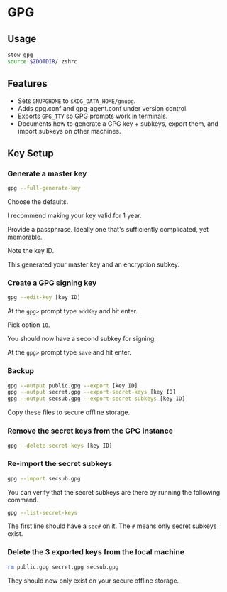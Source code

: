 # GPG

## Usage

```sh
stow gpg
source $ZDOTDIR/.zshrc
```

## Features

- Sets `GNUPGHOME` to `$XDG_DATA_HOME/gnupg`.
- Adds gpg.conf and gpg-agent.conf under version control.
- Exports `GPG_TTY` so GPG prompts work in terminals.
- Documents how to generate a GPG key + subkeys,
  export them,
  and import subkeys on other machines.

## Key Setup

### Generate a master key

```sh
gpg --full-generate-key
```

Choose the defaults.

I recommend making your key valid for 1 year.

Provide a passphrase.
Ideally one that's sufficiently complicated,
yet memorable.

Note the key ID.

This generated your master key
and an encryption subkey.

### Create a GPG signing key

```sh
gpg --edit-key [key ID]
```

At the `gpg>` prompt type `addKey` and hit enter.

Pick option `10`.

You should now have a second subkey for signing.

At the `gpg>` prompt type `save` and hit enter.

### Backup

```sh
gpg --output public.gpg --export [key ID]
gpg --output secret.gpg --export-secret-keys [key ID]
gpg --output secsub.gpg --export-secret-subkeys [key ID]
```

Copy these files to secure offline storage.

### Remove the secret keys from the GPG instance

```sh
gpg --delete-secret-keys [key ID]
```

### Re-import the secret subkeys

```sh
gpg --import secsub.gpg
```

You can verify that the secret subkeys are there by running the following command.

```sh
gpg --list-secret-keys
```

The first line should have a `sec#` on it.
The `#` means only secret subkeys exist.

### Delete the 3 exported keys from the local machine

```sh
rm public.gpg secret.gpg secsub.gpg
```

They should now only exist on your secure offline storage.
